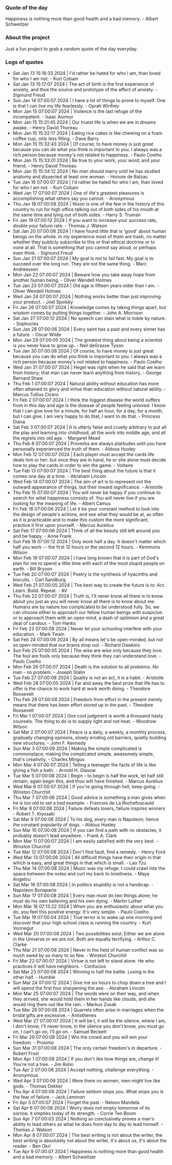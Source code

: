 ### Quote of the day
Happiness is nothing more than good health and a bad memory. - Albert Schweitzer

### About the project
Just a fun project to grab a random quote of the day everyday.

### Logs of quotes
- Sat Jan 13 15:16:33 2024 | I'd rather be hated for who I am, than loved for who I am not. - Kurt Cobain
- Sat Jan 13 15:17:07 2024 | The act of birth is the first experience of anxiety, and thus the source and prototype of the affect of anxiety. - Sigmund Freud
- Sun Jan 14 07:00:07 2024 | I have a lot of things to prove to myself. One is that I can live my life fearlessly. - Oprah Winfrey
- Mon Jan 15 07:00:07 2024 | Violence is the last refuge of the incompetent. - Isaac Asimov
- Mon Jan 15 15:31:45 2024 | Our truest life is when we are in dreams awake. - Henry David Thoreau
- Mon Jan 15 15:32:17 2024 | Eating rice cakes is like chewing on a foam coffee cup, only less filling. - Dave Barry
- Mon Jan 15 15:32:43 2024 | Of course, to have money is just great because you can do what you think is important to you. I always was a rich person because money's not related to happiness. - Paulo Coelho
- Mon Jan 15 15:33:01 2024 | Be true to your work, your word, and your friend. - Henry David Thoreau
- Mon Jan 15 15:34:12 2024 | No man should marry until he has studied anatomy and dissected at least one woman. - Honore de Balzac
- Tue Jan 16 07:00:07 2024 | I'd rather be hated for who I am, than loved for who I am not. - Kurt Cobain
- Wed Jan 17 07:00:07 2024 | One of life's greatest pleasures is accomplishing what others say you cannot. - Anonymous
- Thu Jan 18 07:00:08 2024 | Nixon is one of the few in the history of this country to run for high office talking out of both sides of his mouth at the same time and lying out of both sides. - Harry S. Truman
- Fri Jan 19 07:00:12 2024 | If you want to increase your success rate, double your failure rate. - Thomas J. Watson
- Sat Jan 20 07:00:08 2024 | I have found little that is 'good' about human beings on the whole. In my experience most of them are trash, no matter whether they publicly subscribe to this or that ethical doctrine or to none at all. That is something that you cannot say aloud, or perhaps even think. - Sigmund Freud
- Sun Jan 21 07:00:07 2024 | My goal is not to fail fast. My goal is to succeed over the long run. They are not the same thing. - Marc Andreessen
- Mon Jan 22 07:00:07 2024 | Beware how you take away hope from another human being. - Oliver Wendell Holmes
- Tue Jan 23 07:00:07 2024 | Old age is fifteen years older than I am. - Oliver Wendell Holmes
- Wed Jan 24 07:00:07 2024 | Nothing works better than just improving your product. - Joel Spolsky
- Fri Jan 26 07:00:07 2024 | Knowledge comes by taking things apart, but wisdom comes by putting things together. - John A. Morrison
- Sat Jan 27 07:00:12 2024 | No speech can stain what is noble by nature. - Sophocles
- Sun Jan 28 07:00:06 2024 | Every saint has a past and every sinner has a future. - Oscar Wilde
- Mon Jan 29 07:00:05 2024 | The greatest thing about being a scientist is you never have to grow up. - Neil deGrasse Tyson
- Tue Jan 30 07:00:08 2024 | Of course, to have money is just great because you can do what you think is important to you. I always was a rich person because money's not related to happiness. - Paulo Coelho
- Wed Jan 31 07:00:07 2024 | Hegel was right when he said that we learn from history; that man can never learn anything from history. - George Bernard Shaw
- Thu Feb  1 07:00:07 2024 | Natural ability without education has more often attained to glory and virtue than education without natural ability. - Marcus Tullius Cicero
- Fri Feb  2 07:00:07 2024 | I think the biggest disease the world suffers from in this day and age is the disease of people feeling unloved. I know that I can give love for a minute, for half an hour, for a day, for a month, but I can give. I am very happy to do that, I want to do that. - Princess Diana
- Sat Feb  3 07:00:07 2024 | It is utterly false and cruelly arbitrary to put all the play and learning into childhood, all the work into middle age, and all the regrets into old age. - Margaret Mead
- Thu Feb  8 07:00:07 2024 | Proverbs are always platitudes until you have personally experienced the truth of them. - Aldous Huxley
- Mon Feb 12 07:00:07 2024 | Each player must accept the cards life deals him or her: but once they are in hand, he or she alone must decide how to play the cards in order to win the game. - Voltaire
- Tue Feb 13 07:00:07 2024 | The best thing about the future is that it comes one day at a time. - Abraham Lincoln
- Wed Feb 14 07:00:07 2024 | The aim of art is to represent not the outward appearance of things, but their inward significance. - Aristotle
- Thu Feb 15 07:00:07 2024 | You will never be happy if you continue to search for what happiness consists of. You will never live if you are looking for the meaning of life. - Albert Camus
- Fri Feb 16 07:00:06 2024 | Let it be your constant method to look into the design of people's actions, and see what they would be at, as often as it is practicable and to make this custom the more significant, practice it first upon yourself. - Marcus Aurelius
- Sat Feb 17 07:00:06 2024 | Think of all the beauty still left around you and be happy. - Anne Frank
- Sun Feb 18 07:00:12 2024 | Only work half a day. It doesn't matter which half you work -- the first 12 hours or the second 12 hours. - Kemmons Wilson
- Mon Feb 19 07:00:07 2024 | I have long known that it is part of God's plan for me to spend a little time with each of the most stupid people on earth. - Bill Bryson
- Tue Feb 20 07:00:07 2024 | Poetry is the synthesis of hyacinths and biscuits. - Carl Sandburg
- Wed Feb 21 07:00:05 2024 | The best way to create the future is to: Act. Learn. Build. Repeat. - AV
- Thu Feb 22 07:00:07 2024 | Truth is, I'll never know all there is to know about you just as you will never know all there is to know about me. Humans are by nature too complicated to be understood fully. So, we can choose either to approach our fellow human beings with suspicion or to approach them with an open mind, a dash of optimism and a great deal of candour. - Tom Hanks
- Fri Feb 23 07:00:08 2024 | Never let your schooling interfere with your education. - Mark Twain
- Sat Feb 24 07:00:06 2024 | By all means let's be open-minded, but not so open-minded that our brains drop out. - Richard Dawkins
- Sun Feb 25 07:00:05 2024 | The wise are wise only because they love. The fool are fools only because they think they can understand love. - Paulo Coelho
- Mon Feb 26 07:00:07 2024 | Death is the solution to all problems. No man - no problem. - Joseph Stalin
- Tue Feb 27 07:00:08 2024 | Quality is not an act, it is a habit. - Aristotle
- Wed Feb 28 07:00:05 2024 | Far and away the best prize that life has to offer is the chance to work hard at work worth doing. - Theodore Roosevelt
- Thu Feb 29 07:00:08 2024 | Freedom from effort in the present merely means that there has been effort stored up in the past. - Theodore Roosevelt
- Fri Mar  1 07:00:07 2024 | One cool judgment is worth a thousand hasty counsels. The thing to do is to supply light and not heat. - Woodrow Wilson
- Sat Mar  2 07:00:07 2024 | Peace is a daily, a weekly, a monthly process, gradually changing opinions, slowly eroding old barriers, quietly building new structures. - John F. Kennedy
- Sun Mar  3 07:00:09 2024 | Making the simple complicated is commonplace; making the complicated simple, awesomely simple, that's creativity. - Charles Mingus
- Mon Mar  4 07:00:07 2024 | Telling a teenager the facts of life is like giving a fish a bath. - Arnold H. Glasow
- Tue Mar  5 07:00:08 2024 | Begin - to begin is half the work, let half still remain; again begin this, and thou wilt have finished. - Marcus Aurelius
- Wed Mar  6 07:00:07 2024 | If you're going through hell, keep going. - Winston Churchill
- Thu Mar  7 07:00:06 2024 | Good advice is something a man gives when he is too old to set a bad example. - Francois de La Rochefoucauld
- Fri Mar  8 07:00:08 2024 | Failure defeats losers, failure inspires winners - Robert T. Kiyosaki
- Sat Mar  9 07:00:08 2024 | To his dog, every man is Napoleon; hence the constant popularity of dogs. - Aldous Huxley
- Sun Mar 10 07:00:08 2024 | If you can find a path with no obstacles, it probably doesn't lead anywhere. - Frank A. Clark
- Mon Mar 11 07:00:07 2024 | I am easily satisfied with the very best. - Winston Churchill
- Tue Mar 12 07:00:08 2024 | Don't find fault, find a remedy. - Henry Ford
- Wed Mar 13 07:00:06 2024 | All difficult things have their origin in that which is easy, and great things in that which is small. - Lao Tzu
- Thu Mar 14 07:00:08 2024 | Music was my refuge. I could crawl into the space between the notes and curl my back to loneliness. - Maya Angelou
- Sat Mar 16 07:00:08 2024 | In politics stupidity is not a handicap. - Napoleon Bonaparte
- Sun Mar 17 07:00:08 2024 | Every man must do two things alone; he must do his own believing and his own dying. - Martin Luther
- Mon Mar 18 07:13:22 2024 | When you are enthusiastic about what you do, you feel this positive energy. It's very simple. - Paulo Coelho
- Tue Mar 19 07:00:04 2024 | True terror is to wake up one morning and discover that your high school class is running the country. - Kurt Vonnegut
- Wed Mar 20 07:00:08 2024 | Two possibilities exist: Either we are alone in the Universe or we are not. Both are equally terrifying. - Arthur C. Clarke
- Thu Mar 21 07:00:08 2024 | Never in the field of human conflict was so much owed by so many to so few. - Winston Churchill
- Fri Mar 22 07:00:07 2024 | Virtue is not left to stand alone. He who practices it will have neighbors. - Confucius
- Sat Mar 23 07:00:08 2024 | Winning is half the battle.  Losing is the other half. - Humble
- Sun Mar 24 07:00:12 2024 | Give me six hours to chop down a tree and I will spend the first four sharpening the axe. - Abraham Lincoln
- Mon Mar 25 07:00:07 2024 | The words were on their way, and when they arrived, she would hold them in her hands like clouds, and she would ring them out like the rain. - Markus Zusak
- Tue Mar 26 07:00:08 2024 | Quarrels often arise in marriages when the bridal gifts are excessive. - Antisthenes
- Wed Mar 27 07:00:07 2024 | It will be I, it will be the silence, where I am, I don't know, I'll never know, in the silence you don't know, you must go on, I can't go on, I'll go on. - Samuel Beckett
- Fri Mar 29 07:00:08 2024 | Win the crowd and you will win your freedom. - Proximo
- Sun Mar 31 07:00:08 2024 | The only certain freedom's in departure. - Robert Frost
- Mon Apr  1 07:00:08 2024 | If you don't like how things are, change it! You're not a tree. - Jim Rohn
- Tue Apr  2 07:00:06 2024 | Accept nothing, challenge everything. - Anonymous
- Wed Apr  3 07:00:08 2024 | Were there no women, men might live like gods. - Thomas Dekker
- Thu Apr  4 07:00:08 2024 | Failure seldom stops you. What stops you is the fear of failure. - Jack Lemmon
- Fri Apr  5 07:00:07 2024 | Forget the past. - Nelson Mandela
- Sat Apr  6 07:00:08 2024 | Worry does not empty tomorrow of its sorrow. It empties today of its strength. - Corrie Ten Boom
- Sun Apr  7 07:00:03 2024 | Nothing so conclusively proves a man's ability to lead others as what he does from day to day to lead himself. - Thomas J. Watson
- Mon Apr  8 07:00:07 2024 | The best writing is not about the writer, the best writing is absolutely not about the writer, it's about us, it's about the reader. - Ben Okri
- Tue Apr  9 07:00:07 2024 | Happiness is nothing more than good health and a bad memory. - Albert Schweitzer
